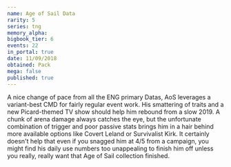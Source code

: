 ```yaml
---
name: Age of Sail Data
rarity: 5
series: tng
memory_alpha:
bigbook_tier: 6
events: 22
in_portal: true
date: 11/09/2018
obtained: Pack
mega: false
published: true
---
```


A nice change of pace from all the ENG primary Datas, AoS leverages a variant-best CMD for fairly regular event work. His smattering of traits and a new Picard-themed TV show should help him rebound from a slow 2019. A chunk of arena damage always catches the eye, but the unfortunate combination of trigger and poor passive stats brings him in a hair behind more available options like Covert Leland or Survivalist Kirk. It certainly doesn't help that even if you snagged him at 4/5 from a campaign, you might find his daily use numbers too unappealing to finish him off unless you really, really want that Age of Sail collection finished.
